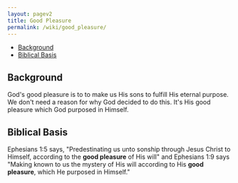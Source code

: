 ```yaml
---
layout: pagev2
title: Good Pleasure
permalink: /wiki/good_pleasure/
---
```

- [Background](#background)
- [Biblical Basis](#biblical-basis)

## Background

God's good pleasure is to to make us His sons to fulfill His eternal purpose. We don't need a reason for why God decided to do this. It's His good pleasure which God purposed in Himself.

## Biblical Basis

Ephesians 1:5 says, "Predestinating us unto sonship through Jesus Christ to Himself, according to the **good pleasure** of His will" and Ephesians 1:9 says "Making known to us the mystery of His will according to His **good pleasure**, which He purposed in Himself."

